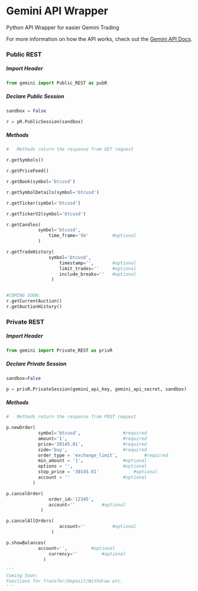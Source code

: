 # Gemini API Wrapper
 Python API Wrapper for easier Gemini Trading

For more information on how the API works, check out the [Gemini API Docs](https://docs.gemini.com/rest-api/).



### Public REST

##### Import Header

```python
from gemini import Public_REST as pubR
```



##### Declare Public Session

```python
sandbox = False

r = pR.PublicSession(sandbox)
```



##### Methods

```python
#	Methods return the response from GET request

r.getSymbols()

r.getPriceFeed()

r.getBook(symbol='btcusd')

r.getSymbolDetails(symbol='btcusd')

r.getTicker(symbol='btcusd')

r.getTickerV2(symbol='btcusd')

r.getCandles(	
    		symbol='btcusd', 
             	time_frame='5m'			#optional
            )

r.getTradeHistory(	
    			symbol='btcusd', 
                  	timestamp='', 		#optional 
                  	limit_trades=''		#optional
                 	include_breaks=''	#optional
                 )	


#COMING SOON:
r.getCurrentAuction()
r.getAuctionHistory()
```



### Private REST



##### Import Header

``` python
from gemini import Private_REST as privR
```



##### Declare Private Session

```python
sandbox=False

p = privR.PrivateSession(gemini_api_key, gemini_api_secret, sandbox)
```



##### Methods

```python
#	Methods return the response from POST request

p.newOrder(	
    		symbol='btcusd',				#required
           	amount='1', 					#required
          	price='30145.01', 				#required
          	side='buy', 					#required
          	order_type = 'exchange_limit',  		#required
          	min_amount = '1',				#optional
           	options = '', 					#optional
           	stop_price = '30145.01'				#optional
           	account = ''					#optional
          )

p.cancelOrder(	
                order_id='12345', 
              	account=''			#optional
             )

p.cancelAllOrders(	
                    account='' 			#optional
                 )

p.showBalances(
    		account='',			#optional
              	currency=''			#optional
              )

'''
Coming Soon:
Functions for Transfer/Deposit/Withdraw etc.
'''
```

